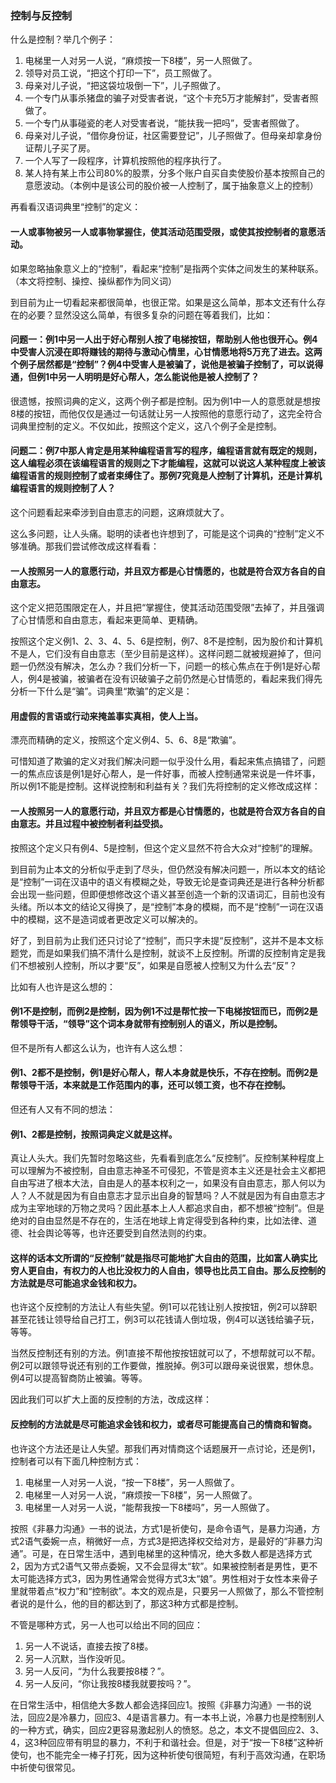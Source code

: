 ﻿### 控制与反控制

什么是控制？举几个例子：

1. 电梯里一人对另一人说，“麻烦按一下8楼”，另一人照做了。
2. 领导对员工说，“把这个打印一下”，员工照做了。
3. 母亲对儿子说，“把这袋垃圾倒一下”，儿子照做了。
4. 一个专门从事杀猪盘的骗子对受害者说，“这个卡充5万才能解封”，受害者照做了。
5. 一个专门从事碰瓷的老人对受害者说，“能扶我一把吗”，受害者照做了。
6. 母亲对儿子说，“借你身份证，社区需要登记”，儿子照做了。但母亲却拿身份证帮儿子买了房。
7. 一个人写了一段程序，计算机按照他的程序执行了。
8. 某人持有某上市公司80%的股票，分多个账户自买自卖使股价基本按照自己的意愿波动。（本例中是该公司的股价被一人控制了，属于抽象意义上的控制）

再看看汉语词典里“控制”的定义：

#### 一人或事物被另一人或事物掌握住，使其活动范围受限，或使其按控制者的意愿活动。

如果忽略抽象意义上的“控制”，看起来“控制”是指两个实体之间发生的某种联系。（本文将控制、操控、操纵都作为同义词）

到目前为止一切看起来都很简单，也很正常。如果是这么简单，那本文还有什么存在的必要？显然没这么简单，有很多复杂的问题在等着我们，比如：

####  问题一：例1中另一人出于好心帮别人按了电梯按钮，帮助别人他也很开心。例4中受害人沉浸在即将赚钱的期待与激动心情里，心甘情愿地将5万充了进去。这两个例子居然都是“控制”？例4中受害人是被骗了，说他是被骗子控制了，可以说得通，但例1中另一人明明是好心帮人，怎么能说他是被人控制了？

很遗憾，按照词典的定义，这两个例子都是控制。因为例1中一人的意愿就是想按8楼的按钮，而他仅仅是通过一句话就让另一人按照他的意愿行动了，这完全符合词典里控制的定义。不仅如此，按照这个定义，这八个例子全是控制。

####  问题二：例7中那人肯定是用某种编程语言写的程序，编程语言就有既定的规则，这人编程必须在该编程语言的规则之下才能编程，这就可以说这人某种程度上被该编程语言的规则控制了或者束缚住了。那例7究竟是人控制了计算机，还是计算机编程语言的规则控制了人？

这个问题看起来牵涉到自由意志的问题，这麻烦就大了。

这么多问题，让人头痛。聪明的读者也许想到了，可能是这个词典的“控制”定义不够准确。那我们尝试修改成这样看看：

#### 一人按照另一人的意愿行动，并且双方都是心甘情愿的，也就是符合双方各自的自由意志。

这个定义把范围限定在人，并且把“掌握住，使其活动范围受限”去掉了，并且强调了心甘情愿和自由意志，看起来更简单、更精确。

按照这个定义例1、2、3、4、5、6是控制，例7、8不是控制，因为股价和计算机不是人，它们没有自由意志（至少目前是这样）。这样问题二就被规避掉了，但问题一仍然没有解决，怎么办？我们分析一下，问题一的核心焦点在于例1是好心帮人，例4是被骗，被骗者在没有识破骗子之前仍然是心甘情愿的，看起来我们得先分析一下什么是“骗”。词典里“欺骗”的定义是：

#### 用虚假的言语或行动来掩盖事实真相，使人上当。

漂亮而精确的定义，按照这个定义例4、5、6、8是“欺骗”。

可惜知道了欺骗的定义对我们解决问题一似乎没什么用，看起来焦点搞错了，问题一的焦点应该是例1是好心帮人，是一件好事，而被人控制通常来说是一件坏事，所以例1不能是控制。这样说控制和利益有关？我们先将控制的定义修改成这样：

#### 一人按照另一人的意愿行动，并且双方都是心甘情愿的，也就是符合双方各自的自由意志。并且过程中被控制者利益受损。

按照这个定义只有例4、5是控制，但这个定义显然不符合大众对“控制”的理解。

到目前为止本文的分析似乎走到了尽头，但仍然没有解决问题一，所以本文的结论是“控制”一词在汉语中的语义有模糊之处，导致无论是查词典还是进行各种分析都会出现一些问题，但即便想修改这个语义甚至创造一个新的汉语词汇，目前也没有头绪。所以本文的结论又得换了，是“控制”本身的模糊，而不是“控制”一词在汉语中的模糊，这不是造词或者更改定义可以解决的。

好了，到目前为止我们还只讨论了“控制”，而只字未提“反控制”，这并不是本文标题党，而是如果我们搞不清什么是控制，就谈不上反控制。所谓的反控制肯定是我们不想被别人控制，所以才要“反”，如果是自愿被人控制又为什么去“反”？

比如有人也许是这么想的：

#### 例1不是控制，而例2是控制，因为例1不过是帮忙按一下电梯按钮而已，而例2是帮领导干活，“领导”这个词本身就带有控制别人的语义，所以是控制。

但不是所有人都这么认为，也许有人这么想：

#### 例1、2都不是控制，例1是好心帮人，帮人本身就是快乐，不存在控制。而例2是帮领导干活，本来就是工作范围内的事，还可以领工资，也不存在控制。

但还有人又有不同的想法：

#### 例1、2都是控制，按照词典定义就是这样。

真让人头大。我们先暂时忽略这些，先看看到底怎么“反控制”。反控制某种程度上可以理解为不被控制，自由意志神圣不可侵犯，不管是资本主义还是社会主义都把自由写进了根本大法，自由是人的基本权利之一，如果没有自由意志，那人何以为人？人不就是因为有自由意志才显示出自身的智慧吗？人不就是因为有自由意志才成为主宰地球的万物之灵吗？因此基本上人人都追求自由，都不想被“控制”。但是绝对的自由显然是不存在的，生活在地球上肯定得受到各种约束，比如法律、道德、社会舆论等等，也许还要受到自然法则的约束。

#### 这样的话本文所谓的“反控制”就是指尽可能地扩大自由的范围，比如富人确实比穷人更自由，有权力的人也比没权力的人自由，领导也比员工自由。那么反控制的方法就是尽可能追求金钱和权力。

也许这个反控制的方法让人有些失望。例1可以花钱让别人按按钮，例2可以辞职甚至花钱让领导给自己打工，例3可以花钱请人倒垃圾，例4可以送钱给骗子玩，等等。

当然反控制还有别的方法。例1直接不帮他按按钮就可以了，不想帮就可以不帮。例2可以跟领导说还有别的工作要做，推脱掉。例3可以跟母亲说很累，想休息。例4可以提高智商防止被骗。等等。

因此我们可以扩大上面的反控制的方法，改成这样：

#### 反控制的方法就是尽可能追求金钱和权力，或者尽可能提高自己的情商和智商。

也许这个方法还是让人失望。那我们再对情商这个话题展开一点讨论，还是例1，控制者可以有下面几种控制方式：

1. 电梯里一人对另一人说，“按一下8楼”，另一人照做了。
2. 电梯里一人对另一人说，“麻烦按一下8楼”，另一人照做了。
3. 电梯里一人对另一人说，“能帮我按一下8楼吗”，另一人照做了。

按照《非暴力沟通》一书的说法，方式1是祈使句，是命令语气，是暴力沟通，方式2语气委婉一点，稍微好一点，方式3是把选择权交给对方，是最好的“非暴力沟通”。可是，在日常生活中，遇到电梯里的这种情况，绝大多数人都是选择方式2，因为方式2语气又带点委婉，又不会显得太“软”。如果被控制者是男性，更不太可能选择方式3，因为男性通常会觉得方式3太“娘”。男性相对于女性本来骨子里就带着点“权力”和“控制欲”。本文的观点是，只要另一人照做了，那么不管控制者说的是什么，他的目的都达到了，那这3种方式都是控制。

不管是哪种方式，另一人也可以给出不同的回应：

1. 另一人不说话，直接去按了8楼。
2. 另一人沉默，当作没听见。
3. 另一人反问，“为什么我要按8楼？”。
4. 另一人反问，“你让我按8楼我就要按吗？”。

在日常生活中，相信绝大多数人都会选择回应1。按照《非暴力沟通》一书的说法，回应2是冷暴力，回应3、4是语言暴力。有一本书上说，冷暴力也是控制别人的一种方式，确实，回应2更容易激起别人的愤怒。总之，本文不提倡回应2、3、4，这3种回应带有明显的暴力，不利于和谐社会。但是，对于“按一下8楼”这种祈使句，也不能完全一棒子打死，因为这种祈使句很简短，有利于高效沟通，在职场中祈使句很常见。

